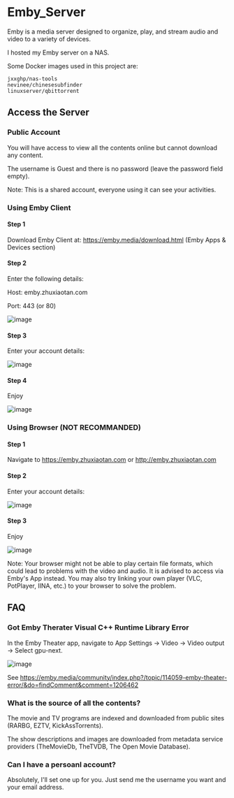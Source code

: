 # Emby_Server

Emby is a media server designed to organize, play, and stream audio and video to a variety of devices.

I hosted my Emby server on a NAS. 

Some Docker images used in this project are:
```
jxxghp/nas-tools
nevinee/chinesesubfinder
linuxserver/qbittorrent
```

## Access the Server


### Public Account

You will have access to view all the contents online but cannot download any content.

The username is Guest and there is no password (leave the password field empty).

Note: This is a shared account, everyone using it can see your activities.


### Using Emby Client

#### Step 1

Download Emby Client at: https://emby.media/download.html (Emby Apps & Devices section)

#### Step 2

Enter the following details:

Host: emby.zhuxiaotan.com

Port: 443 (or 80)

![image](https://user-images.githubusercontent.com/31754434/206093016-2f9459e9-eeb2-43aa-aba0-0ad2a29f7f05.png)

#### Step 3

Enter your account details:

![image](https://user-images.githubusercontent.com/31754434/206093557-d9d701ef-5d31-4d39-ab5e-4f5464bfb203.png)

#### Step 4

Enjoy

![image](https://user-images.githubusercontent.com/31754434/206093752-3d4b954c-4cd3-49a5-bd03-ee77b983b12f.png)


### Using Browser (NOT RECOMMANDED)

#### Step 1

Navigate to https://emby.zhuxiaotan.com or http://emby.zhuxiaotan.com

#### Step 2

Enter your account details:

![image](https://user-images.githubusercontent.com/31754434/206094014-087cd737-bd62-47cb-a7e6-03ef52609b46.png)

#### Step 3

Enjoy

![image](https://user-images.githubusercontent.com/31754434/206094213-d5e02eaf-9b4c-4c6e-b5d3-19296cbd96c3.png)

Note: Your browser might not be able to play certain file formats, which could lead to problems with the video and audio. It is advised to access via Emby's App instead. You may also try linking your own player (VLC, PotPlayer, IINA, etc.) to your browser to solve the problem.


## FAQ

### Got Emby Therater Visual C++ Runtime Library Error

In the Emby Theater app, navigate to App Settings -> Video -> Video output -> Select gpu-next.

![image](https://user-images.githubusercontent.com/31754434/206095819-7ba5b06a-8ade-442c-9775-54adbf894808.png)

See https://emby.media/community/index.php?/topic/114059-emby-theater-error/&do=findComment&comment=1206462


### What is the source of all the contents?

The movie and TV programs are indexed and downloaded from public sites (RARBG, EZTV, KickAssTorrents). 

The show descriptions and images are downloaded from metadata service providers (TheMovieDb, TheTVDB, The Open Movie Database).


### Can I have a persoanl account?

Absolutely, I'll set one up for you. Just send me the username you want and your email address.


